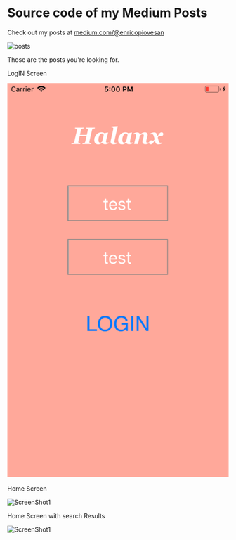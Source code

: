 # Source code of my Medium Posts

Check out my posts at [medium.com/@enricopiovesan](https://medium.com/@enricopiovesan)

![posts](https://cdn-images-1.medium.com/max/800/1*eJDM-QO1fN4gV5gU85ldcA.gif)

Those are the posts you're looking for.


LogIN Screen

![ScreenShot1](Simulator-ScreenShot-iPhone8-2019-08-01at-17.00.35.png)

Home Screen

![ScreenShot1](Simulator-ScreenShot-iPhone8-2019-08-01at-17.00.02.png)


Home Screen with search Results

![ScreenShot1](Simulator-ScreenShot-iPhone8-2019-08-01at-17.00.24.png)
